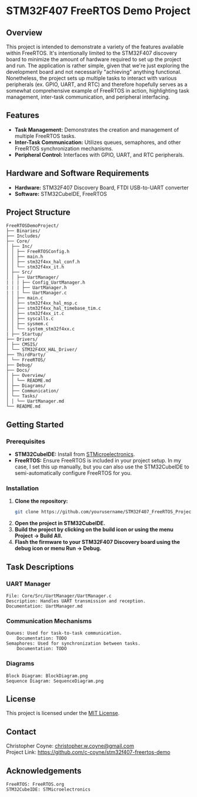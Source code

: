 # STM32F407 FreeRTOS Demo Project

## Overview
This project is intended to demonstrate a variety of the features available within FreeRTOS. It's intentionally limited to the STM32F407 discovery board to minimize the amount of hardware required to set up the project and run. The application is rather simple, given that we're just exploring the development board and not necessarily "achieving" anything functional. Nonetheless, the project sets up multiple tasks to interact with various peripherals (ex. GPIO, UART, and RTC) and therefore hopefully serves as a somewhat comprehensive example of FreeRTOS in action, highlighting task management, inter-task communication, and peripheral interfacing.

## Features
- **Task Management:** Demonstrates the creation and management of multiple FreeRTOS tasks.
- **Inter-Task Communication:** Utilizes queues, semaphores, and other FreeRTOS synchronization mechanisms.
- **Peripheral Control:** Interfaces with GPIO, UART, and RTC peripherals.

## Hardware and Software Requirements
- **Hardware:** STM32F407 Discovery Board, FTDI USB-to-UART converter
- **Software:** STM32CubeIDE, FreeRTOS

## Project Structure
```
FreeRTOSDemoProject/
├── Binaries/
├── Includes/
├── Core/
│ ├── Inc/
│ │ ├── FreeRTOSConfig.h
│ │ ├── main.h
│ │ ├── stm32f4xx_hal_conf.h
│ │ └── stm32f4xx_it.h
│ ├── Src/
│ │ ├── UartManager/
| | | ├── Config_UartManager.h
| | | ├── UartManager.h
| | | └── UartManager.c
│ │ ├── main.c
│ │ ├── stm32f4xx_hal_msp.c
│ │ ├── stm32f4xx_hal_timebase_tim.c
│ │ ├── stm32f4xx_it.c
│ │ ├── syscalls.c
│ │ ├── sysmem.c
│ │ └── system_stm32f4xx.c
| ├── Startup/
├── Drivers/
│ ├── CMSIS/
│ └── STM32F4XX_HAL_Driver/
├── ThirdParty/
│ └── FreeRTOS/
├── Debug/
├── Docs/
│ ├── Overview/
│ │ └── README.md
│ ├── Diagrams/
│ ├── Communication/
│ └── Tasks/
│ │ └── UartManager.md
└── README.md
```

## Getting Started

### Prerequisites
- **STM32CubeIDE:** Install from [STMicroelectronics](https://www.st.com/en/development-tools/stm32cubeide.html).
- **FreeRTOS:** Ensure FreeRTOS is included in your project setup. In my case, I set this up manually, but you can also use the STM32CubeIDE to semi-automatically configure FreeRTOS for you.

### Installation
1. **Clone the repository:**
   ```bash
   git clone https://github.com/yourusername/STM32F407_FreeRTOS_Project.git
2. **Open the project in STM32CubeIDE.**
3. **Build the project by clicking on the build icon or using the menu Project -> Build All.**
4. **Flash the firmware to your STM32F407 Discovery board using the debug icon or menu Run -> Debug.**

## Task Descriptions
### UART Manager

    File: Core/Src/UartManager/UartManager.c
    Description: Handles UART transmission and reception.
    Documentation: UartManager.md

### Communication Mechanisms

    Queues: Used for task-to-task communication.
        Documentation: TODO
    Semaphores: Used for synchronization between tasks.
        Documentation: TODO

### Diagrams

    Block Diagram: BlockDiagram.png
    Sequence Diagram: SequenceDiagram.png

## License

This project is licensed under the [MIT License](https://opensource.org/license/MIT).

## Contact

Christopher Coyne: christopher.w.coyne@gmail.com  
Project Link: https://github.com/c-coyne/stm32f407-freertos-demo

## Acknowledgements

    FreeRTOS: FreeRTOS.org
    STM32CubeIDE: STMicroelectronics

